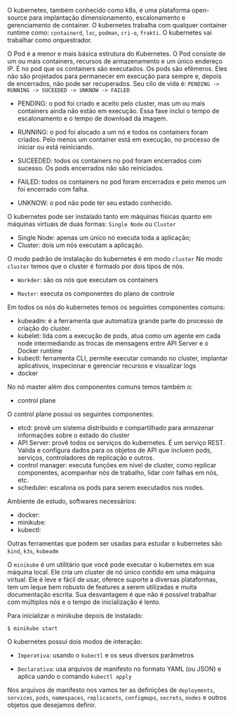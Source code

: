 O kubernetes, também conhecido como k8s, é uma plataforma open-source para implantação
dimensionamento, escalonamento e gerenciamento de container. O kubernetes trabalha com qualquer container runtime como: `containerd`, `lxc`, `podman`, `cri-o`, `frakti`.
O kubernetes vai trabalhar como orquestrador.

O Pod é a menor e mais básica estrutura do Kubernetes. O Pod consiste de um ou mais containers, recursos de armazenamento e um único endereço IP. É no pod que os containers são executados.
Os pods são efêmeros. Eles não são projetados para permanecer em execução para sempre e, depois de encerrados, não pode ser recuperados. Seu cilo de vida é:
`PENDING -> RUNNING -> SUCEEDED -> UNKNOW -> FAILED`

- PENDING: o pod foi criado e aceito pelo cluster, mas um ou mais containers ainda não estão em execução. Essa fase inclui o tempo de escalonamento e o tempo de download da imagem.
- RUNNING: o pod foi alocado a um nó e todos os containers foram criados. Pelo menos um container está em execução, no processo de iniciar ou está reiniciando.

- SUCEEDED: todos os containers no pod foram encerrados com sucesso. Os pods encerrados não são reiniciados.

- FAILED: todos os containers no pod foram encerrados e pelo menos um foi encerrado com falha.

- UNKNOW: o pod não pode ter seu estado conhecido.

O kubernetes pode ser instalado tanto em máquinas físicas quanto em máquinas virtuais de duas formas: `Single Node` ou `Cluster`

- Single Node: apenas um único nó executa toda a aplicação;
- Cluster: dois um nós executam a aplicação.

O modo padrão de instalação do kubernetes é em modo `cluster`
No modo `cluster` temos que o cluster é formado por dois tipos de nós.

- `Workder`: são os nós que executam os containers

- `Master`: executa os componentes do plano de controle

Em todos os nós do kubernetes temos os seguintes componentes comuns:

- kubeadm: é a ferramenta que automatiza grande parte do processo de criação do cluster.
- kubelet: lida com a execução de pods, atua como um agente em cada node intermediando as trocas de mensagens entre API Server e o Docker runtime
- kubectl: ferramenta CLI, permite executar comando no cluster, implantar aplicativos, inspecionar e gerenciar recursos e visualizar logs
- docker

No nó master além dos componentes comuns temos também o:

- control plane

O control plane possui os seguintes componentes:

- etcd: provê um sistema distribuído e compartilhado para armazenar informações sobre o estado do cluster
- API Server: provê todos os serviços do kubernetes. É um serviço REST. Valida e configura dados para os objetos de API que incluem pods, serviços, controladores de replicação e outros.
- control manager: executa funções em nível de cluster, como replicar componentes, acompanhar nós de trabalho, lidar com falhas em nós, etc.
- scheduler: escalona os pods para serem executados nos nodes.

Ambiente de estudo, softwares necessários:

- docker: [](https://docs.docker.com/engine/install/debian/)
- minikube: [](https://k8s-docs.netlify.app/en/docs/tasks/tools/install-minikube/)
- kubectl: [](https://k8s-docs.netlify.app/en/docs/tasks/tools/install-kubectl/)

Outras ferramentas que podem ser usadas para estudar o kubernetes são `kind`, `k3s`, `kubeadm`

O `minikube` é um utilitário que você pode executar o kubernetes em sua máquina local. Ele cria um cluster de nó único contido em uma máquina virtual. Ele é leve e fácil de usar, oferece suporte a diversas plataformas, tem um leque bem robusto de features a serem utilizadas e muita documentação escrita. Sua desvantagem é que não é possível trabalhar com múltiplos nós e o tempo de inicialização é lento.

Para inicializar o minikube depois de instalado:

`$ minikube start`

O kubernetes possui dois modos de interação:

- `Imperativa`: usando o `kubectl` e os seus diversos parâmetros

- `Declarativa`: usa arquivos de manifesto no formato YAML (ou JSON) e aplica
  uando o comando `kubectl apply`

Nos arquivos de manifesto nos vamos ter as definições de `deployments`,
`services`, `pods`, `namespaces`, `replicasets`, `configmaps`, `secrets`,
`nodes` e outros objetos que desejamos definir.
